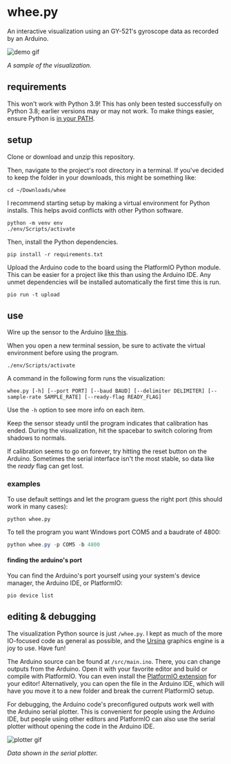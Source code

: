 # whee.py

An interactive visualization using an GY-521's gyroscope data as recorded by an Arduino.

![demo gif](https://user-images.githubusercontent.com/20602415/113386208-9743f200-933e-11eb-86b8-3006353eb8ab.gif "demo gif")

*A sample of the visualization.*

## requirements

This won't work with Python 3.9! This has only been tested successfully on Python 3.8; earlier versions may or may not work. To make things easier, ensure Python is [in your PATH](https://datatofish.com/add-python-to-windows-path/).

## setup

Clone or download and unzip this repository.

Then, navigate to the project's root directory in a terminal. If you've decided to keep the folder in your downloads, this might be something like:

```shell
cd ~/Downloads/whee
```

I recommend starting setup by making a virtual environment for Python installs. This helps avoid conflicts with other Python software.

```shell
python -m venv env
./env/Scripts/activate
```

Then, install the Python dependencies.

```shell
pip install -r requirements.txt
```

Upload the Arduino code to the board using the PlatformIO Python module. This can be easier for a project like this than using the Arduino IDE. Any unmet dependencies will be installed automatically the first time this is run.

```shell
pio run -t upload
```

## use

Wire up the sensor to the Arduino [like this](https://create.arduino.cc/projecthub/Nicholas_N/how-to-use-the-accelerometer-gyroscope-gy-521-6dfc19).

When you open a new terminal session, be sure to activate the virtual environment before using the program.

```shell
./env/Scripts/activate
```

A command in the following form runs the visualization:

```shell
whee.py [-h] [--port PORT] [--baud BAUD] [--delimiter DELIMITER] [--sample-rate SAMPLE_RATE] [--ready-flag READY_FLAG]
```

Use the `-h` option to see more info on each item.

Keep the sensor steady until the program indicates that calibration has ended. During the visualization, hit the spacebar to switch coloring from shadows to normals.

If calibration seems to go on forever, try hitting the reset button on the Arduino. Sometimes the serial interface isn't the most stable, so data like the *ready* flag can get lost.

### examples

To use default settings and let the program guess the right port (this should work in many cases):

```shell
python whee.py
```

To tell the program you want Windows port COM5 and a baudrate of 4800:

```powershell
python whee.py -p COM5 -b 4800
```

#### finding the arduino's port

You can find the Arduino's port yourself using your system's device manager, the Arduino IDE, or PlatformIO:

```shell
pio device list
```

## editing & debugging

The visualization Python source is just `/whee.py`. I kept as much of the more IO-focused code as general as possible, and the [Ursina](https://www.ursinaengine.org/) graphics engine is a joy to use. Have fun!

The Arduino source can be found at `/src/main.ino`. There, you can change outputs from the Arduino. Open it with your favorite editor and build or compile with PlatformIO. You can even install the [PlatformIO extension](https://platformio.org/install/integration) for your editor! Alternatively, you can open the file in the Arduino IDE, which will have you move it to a new folder and break the current PlatformIO setup.

For debugging, the Arduino code's preconfigured outputs work well with the Arduino serial plotter. This is convenient for people using the Arduino IDE, but people using other editors and PlatformIO can also use the serial plotter without opening the code in the Arduino IDE.

![plotter gif](https://user-images.githubusercontent.com/20602415/113387906-0e2eba00-9342-11eb-9f0d-9ebf5e8c6310.gif "plotter gif")

*Data shown in the serial plotter.*
